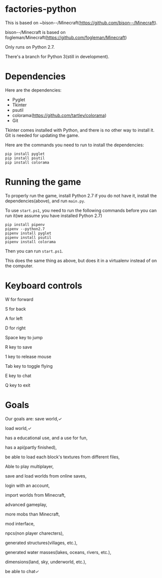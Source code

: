 # factories-python
This is based on ~bison--/Minecraft(https://github.com/bison--/Minecraft).

bison--/Minecraft is based on fogleman/Minecraft(https://github.com/fogleman/Minecraft)

Only runs on Python 2.7.

There's a branch for Python 3(still in development).

# Dependencies
Here are the dependencies:
- Pyglet
- Tkinter
- psutil
- colorama(https://github.com/tartley/colorama)
- Git

Tkinter comes installed with Python, and there is no other way to install it. Git is needed for updating the game.

Here are the commands you need to run to install the dependencies:

```
pip install pyglet
pip install psutil
pip install colorama
```
# Running the game

To properly run the game, install Python 2.7 if you do not have it, install the dependencies(above), and run ```main.py```.

To use ```start.ps1```, you need to run the following commands before you can run it(we assume you have installed Python 2.7)

```
pip install pipenv
pipenv --python2.7
pipenv install pyglet
pipenv install psutil
pipenv install colorama
```

Then you can run ```start.ps1```.

This does the same thing as above, but does it in a virtualenv instead of on the computer.
# Keyboard controls
W for forward

S for back

A for left

D for right

Space key to jump

R key to save

1 key to release mouse

Tab key to toggle flying

E key to chat

Q key to exit

# Goals
Our goals are:
save world,✓

load world,✓

has a educational use, and a use for fun, 

has a api(partly finished), 

be able to load each block's textures from different files,

Able to play multiplayer,

save and load worlds from online saves,

login with an account,

import worlds from Minecraft,

advanced gameplay,

more mobs than Minecraft,

mod interface,

npcs(non player charecters),

generated structures(villages, etc.),

generated water masses(lakes, oceans, rivers, etc.),

dimensions(land, sky, underworld, etc.),

be able to chat✓

